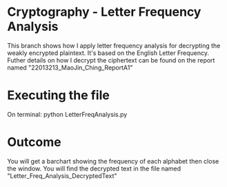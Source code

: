 # Cryptography - Letter Frequency Analysis
This branch shows how I apply letter frequency analysis for decrypting the weakly encrypted plaintext. It's based on the English Letter Frequency. Futher details on how I decrypt the ciphertext can be found on the report named "22013213_MaoJin_Ching_ReportA1"

# Executing the file
On terminal: python LetterFreqAnalysis.py

# Outcome
You will get a barchart showing the frequency of each alphabet then close the window. You will find the decrypted text in the file named "Letter_Freq_Analysis_DecryptedText"
